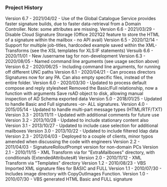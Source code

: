 ### Project History
Version 6.7 - 2021/04/02 - Use of the Global Catalogue Service provides faster signature builds, due to faster data-retrieval from a Domain Controller. Note: some attributes are missing.
Version 6.6 - 2021/03/29 - Disable Cloud Signature Storage (Office 2021Q2 feature to store the HTML of a signature within the mailbox - no API avail)
Version 6.5 - 2020/12/14 - Support for multiple job-titles, hardcoded example saved within the XML-Transforms (see the XSL templates for XLS:IF statements)
Versuib 6.6 - 2020/11/01 - New /username tag for non-development
Version 6.3 - 2020/08/05 - Named command line arguments (see usage section above)
Version 6.2 - 2020/06/25 - Including command line arguments, for running off different UNC paths
Version 6.1 - 2020/04/21 - Can process directors Signatures now for any PA. Can also empty specific files, instead of the entire folder.
Version 6.0 - 2020/03/30 - Updated to process default compose and reply stylesheet
                           Removed the Basic/Full relationship, now a function with arguments
                           Save rsAD object to disk, allowing manual inspection of AD Schema exported data
Version 5.0 - 2018/01/25 - Updated to handle Basic and Full signatures -or- ALL signatures.
Version 4.0 - 2015/05/14 - Updated to handle multi-part message types (HTML/RTF/TXT)
Version 3.3 - 2013/11/11 - Updated with additional comments for future use
Version 3.2 - 2013/10/28 - Updated to include stationary content also
Version 3.1 - 2013/10/27 - Updated to include case selection for additional mailboxes
Version 3.0 - 2013/10/22 - Updated to include filtered ldap data
Version 2.3 - 2012/04/03 - Deployed to a couple of clients, minor typos amended when discussing the code with engineers
Version 2.2 - 2011/04/03 - SignatureRolloutPrompt version for non-domain PCs
Version 2.1 - 2010/11/15 - XML Transform via for "ExtraMailboxes" directory, with conditionals (ExtendedAttributes#)
Version 2.0 - 2010/11/12 - XML Transform via "Templates" directory
Version 1.2 - 2010/08/23 - VBS Imported XML signature files for BASIC and FULL
Version 1.1 - 2010/07/30 - Includes image directory with CopyOutImages Function.
Version 1.0 - 2010/07/30 - VBS generated HTML Basic and FULL signature
